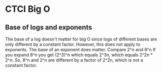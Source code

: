 CTCI Big O
===

Base of logs and exponents
---

The base of a log doesn't matter for big O since logs of different bases are
only different by a constant factor. However, this does not apply to exponents.
The base of an exponent does matter. Compare 2^n and 8^n If you expand 8^n you
get (2^3)^n which equals 2^3n, which equals 2^2n * 2^n. So, 8^n and 2^n are
different by a factor of 2^2n, which is not a constant factor.
